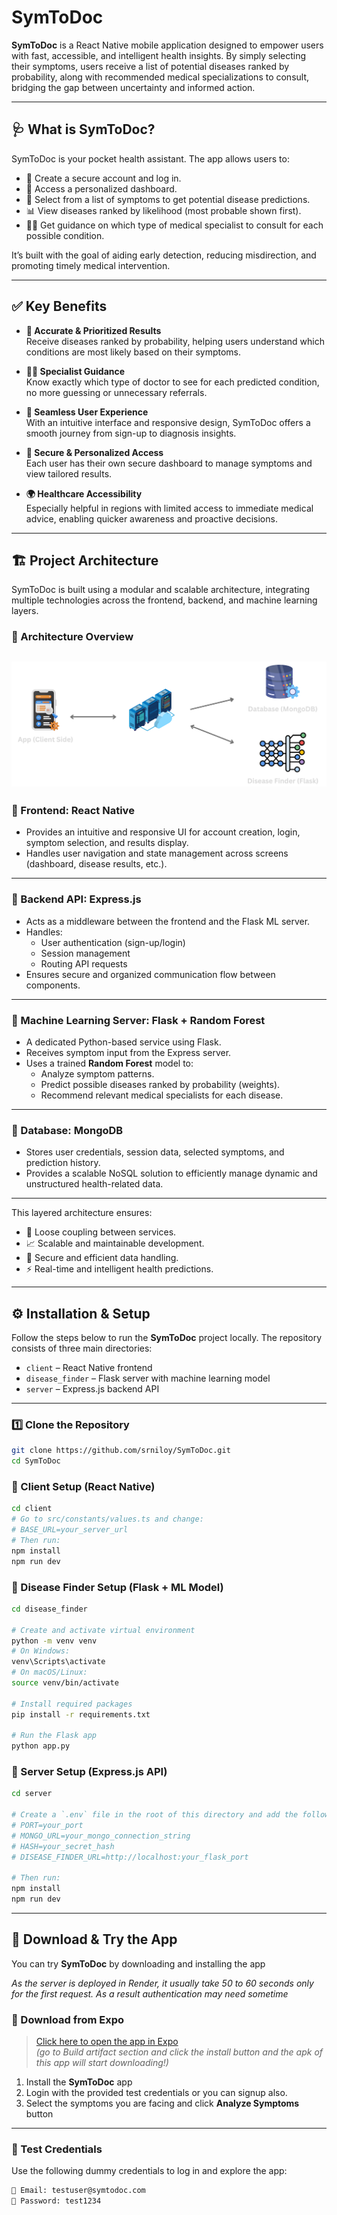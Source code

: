 # SymToDoc

**SymToDoc** is a React Native mobile application designed to empower users with fast, accessible, and intelligent health insights. By simply selecting their symptoms, users receive a list of potential diseases ranked by probability, along with recommended medical specializations to consult, bridging the gap between uncertainty and informed action.

---

## 🩺 What is SymToDoc?

SymToDoc is your pocket health assistant. The app allows users to:

- 🔐 Create a secure account and log in.
- 🧭 Access a personalized dashboard.
- 🧠 Select from a list of symptoms to get potential disease predictions.
- 📊 View diseases ranked by likelihood (most probable shown first).
- 👨‍⚕️ Get guidance on which type of medical specialist to consult for each possible condition.

It’s built with the goal of aiding early detection, reducing misdirection, and promoting timely medical intervention.

---

## ✅ Key Benefits

- **🎯 Accurate & Prioritized Results**  
  Receive diseases ranked by probability, helping users understand which conditions are most likely based on their symptoms.

- **👨‍⚕️ Specialist Guidance**  
  Know exactly which type of doctor to see for each predicted condition, no more guessing or unnecessary referrals.

- **📱 Seamless User Experience**  
  With an intuitive interface and responsive design, SymToDoc offers a smooth journey from sign-up to diagnosis insights.

- **🔐 Secure & Personalized Access**  
  Each user has their own secure dashboard to manage symptoms and view tailored results.

- **🌍 Healthcare Accessibility**  
  Especially helpful in regions with limited access to immediate medical advice, enabling quicker awareness and proactive decisions.


---

## 🏗️ Project Architecture

SymToDoc is built using a modular and scalable architecture, integrating multiple technologies across the frontend, backend, and machine learning layers.


### 🧩 Architecture Overview
![Architecture Overview](architecture.png "Architecture Overview")
---

### 🔹 Frontend: React Native

- Provides an intuitive and responsive UI for account creation, login, symptom selection, and results display.
- Handles user navigation and state management across screens (dashboard, disease results, etc.).

---

### 🔹 Backend API: Express.js

- Acts as a middleware between the frontend and the Flask ML server.
- Handles:
  - User authentication (sign-up/login)
  - Session management
  - Routing API requests
- Ensures secure and organized communication flow between components.

---

### 🔹 Machine Learning Server: Flask + Random Forest

- A dedicated Python-based service using Flask.
- Receives symptom input from the Express server.
- Uses a trained **Random Forest** model to:
  - Analyze symptom patterns.
  - Predict possible diseases ranked by probability (weights).
  - Recommend relevant medical specialists for each disease.

---

### 🔹 Database: MongoDB

- Stores user credentials, session data, selected symptoms, and prediction history.
- Provides a scalable NoSQL solution to efficiently manage dynamic and unstructured health-related data.

---

This layered architecture ensures:
- 🔁 Loose coupling between services.
- 📈 Scalable and maintainable development.
- 🔐 Secure and efficient data handling.
- ⚡ Real-time and intelligent health predictions.


---

## ⚙️ Installation & Setup

Follow the steps below to run the **SymToDoc** project locally. The repository consists of three main directories:

- `client` – React Native frontend
- `disease_finder` – Flask server with machine learning model
- `server` – Express.js backend API

---

### 1️⃣ Clone the Repository

```bash
git clone https://github.com/srniloy/SymToDoc.git
cd SymToDoc
```

### 📱 Client Setup (React Native)

```bash
cd client
# Go to src/constants/values.ts and change:
# BASE_URL=your_server_url
# Then run:
npm install
npm run dev
```

### 🧠 Disease Finder Setup (Flask + ML Model)

```bash
cd disease_finder

# Create and activate virtual environment
python -m venv venv
# On Windows:
venv\Scripts\activate
# On macOS/Linux:
source venv/bin/activate

# Install required packages
pip install -r requirements.txt

# Run the Flask app
python app.py
```

### 🔐 Server Setup (Express.js API)

```bash
cd server

# Create a `.env` file in the root of this directory and add the following:
# PORT=your_port
# MONGO_URL=your_mongo_connection_string
# HASH=your_secret_hash
# DISEASE_FINDER_URL=http://localhost:your_flask_port

# Then run:
npm install
npm run dev
```

---

## 📲 Download & Try the App

You can try **SymToDoc** by downloading and installing the app

*As the server is deployed in Render, it usually take 50 to 60 seconds only for the first request. As a result authentication may need sometime*

### 🔗 Download from Expo

> [Click here to open the app in Expo](https://expo.dev/accounts/srniloy/projects/sym-to-doc/builds/82c0d854-03f3-4ce2-8252-d22f6a0283d8)  
> *(go to Build artifact section and click the install button and the apk of this app will start downloading!)*

1. Install the **SymToDoc** app
2. Login with the provided test credentials or you can signup also.
3. Select the symptoms you are facing and click **Analyze Symptoms** button

---

### 🧪 Test Credentials

Use the following dummy credentials to log in and explore the app:

```txt
📧 Email: testuser@symtodoc.com  
🔑 Password: test1234
```



